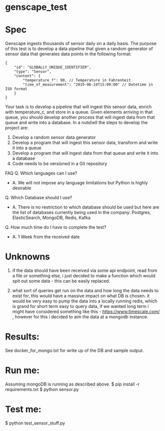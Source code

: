 # genscape_test


Spec
====
Genscape ingests thousands of sensor daily on a daily basis. The purpose of this test is to develop a
data pipeline that given a random generator of sensor data that generates data points in the
following format:
```
{
    "id": "GLOBALLY_UNIQUE_IDENTIFIER",
    "type": "Sensor",
    "content": {
        "temperature_f": 90, // Temperature in Fahrenheit
        "time_of_measurement": "2019-06-24T15:00:00" // Datetime in ISO format
    }
}
```
Your task is to develop a pipeline that will ingest this sensor data, enrich with temperature_c, and
store in a queue.
Given elements arriving in that queue, you should develop another process that will ingest data
from that queue and write into a database.
In a nutshell the steps to develop the project are:
1. Develop a random sensor data generator
2. Develop a program that will ingest this sensor data, transform and write it into a queue
3. Develop a program that will ingest data from that queue and write it into a database
4. Code needs to be versioned in a Git repository

FAQ
Q. Which languages can I use?
- A. We will not impose any language limitations but Python is highly desirable

Q. Which Database should I use?
- A. There is no restriction to which database should be used but here are the list of databases
currently being used in the company: Postgres, ElasticSearch, MongoDB, Redis, Kafka

Q. How much time do I have to complete the test?
- A. 1 Week from the received date


Unknowns
========
1. if the data should have been received via some api endpoint, read from a file or something else, i just decided to make a function which would spit out some data - this can be easily replaced.

2. what sort of queries get run on the data and how long the data needs to exist for, this would have a massive impact on what DB is chosen. it would be very easy to pump the data into a locally running redis, which is grand for short term easy to query data, if we wanted long term i might have considered something like this - https://www.timescale.com/
 , however for this i decided to aim the data at a mongodb instance.

Results:
=======
See docker_for_mongo.txt for write up of the DB and sample output.



Run me:
=======

Assuming mongoDB is running as described above.
$ pip install -r requirements.txt
$ python sensor.py


Test me:
=======

$ python test_sensor_stuff.py
